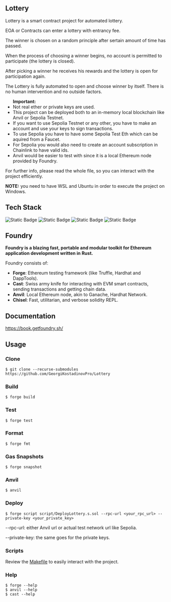 ## Lottery
<p>Lottery is a smart contract project for automated lottery.</p>
<p>EOA or Contracts can enter a lottery with entrancy fee.</p>
<p>The winner is chosen on a random principle after sertain amount of time has passed.</p>
<p>When the process of choosing a winner begins, no account is permitted to participate (the lottery is closed).</p>
<p>After picking a winner he receives his rewards and the lottery is open for participation again.</p>
<p>The Lottery is fully automated to open and choose winner by itself. There is no human intervention and no outside factors.</p>

<ul>
    <strong>Important:</strong>
    <li>Not real ether or private keys are used.</li>
    <li>This project can be deployed both to an in-memory local blockchain like Anvil or Sepolia Testnet.</li>
    <li>If you want to use Sepolia Testnet or any other, you have to make an account and use your keys to sign transactions.</li>
    <li>To use Sepolia you have to have some Sepolia Test Eth which can be aquired from a Faucet.</li>
    <li>For Sepolia you would also need to create an account subscription in Chainlink to have valid ids.</li>
    <li>Anvil would be easier to test with since it is a local Ethereum node provided by Foundry.</li>
</ul>

<p></p>

<p>For further info, please read the whole file, so you can interact with the project efficiently.</p>

<p><strong>NOTE:</strong> you need to have WSL and Ubuntu in order to execute the project on Windows.</p>

## Tech Stack

<p>
  <img alt="Static Badge" src="https://img.shields.io/badge/Solidity-%E2%9C%93-black">
  <img alt="Static Badge" src="https://img.shields.io/badge/Foundry-%E2%9C%93-%23C21325">
  <img alt="Static Badge" src="https://img.shields.io/badge/Chainlink-%E2%9C%93-blue">
  <img alt="Static Badge" src="https://img.shields.io/badge/Chainlink Automation-%E2%9C%93-lightblue">
</p>

## Foundry

**Foundry is a blazing fast, portable and modular toolkit for Ethereum application development written in Rust.**

Foundry consists of:

-   **Forge**: Ethereum testing framework (like Truffle, Hardhat and DappTools).
-   **Cast**: Swiss army knife for interacting with EVM smart contracts, sending transactions and getting chain data.
-   **Anvil**: Local Ethereum node, akin to Ganache, Hardhat Network.
-   **Chisel**: Fast, utilitarian, and verbose solidity REPL.

## Documentation

https://book.getfoundry.sh/

## Usage

### Clone
```shell
$ git clone --recurse-submodules https://github.com/GeorgiKostadinovPro/Lottery
```

### Build

```shell
$ forge build
```

### Test

```shell
$ forge test
```

### Format

```shell
$ forge fmt
```

### Gas Snapshots

```shell
$ forge snapshot
```

### Anvil

```shell
$ anvil
```

### Deploy

```shell
$ forge script script/DeployLottery.s.sol --rpc-url <your_rpc_url> --private-key <your_private_key>
```

<p>--rpc-url: either Anvil url or actual test network url like Sepolia.</p>
<p>--private-key: the same goes for the private keys.</p>

### Scripts 
Review the <a href="./Makefile">Makefile</a> to easily interact with the project.

### Help

```shell
$ forge --help
$ anvil --help
$ cast --help
```
